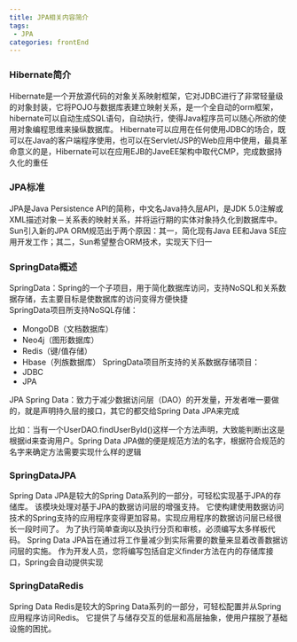 ```yaml
---
title: JPA相关内容简介
tags: 
 - JPA
categories: frontEnd
---
```


### Hibernate简介
Hibernate是一个开放源代码的对象关系映射框架，它对JDBC进行了非常轻量级的对象封装，它将POJO与数据库表建立映射关系，是一个全自动的orm框架，hibernate可以自动生成SQL语句，自动执行，使得Java程序员可以随心所欲的使用对象编程思维来操纵数据库。 Hibernate可以应用在任何使用JDBC的场合，既可以在Java的客户端程序使用，也可以在Servlet/JSP的Web应用中使用，最具革命意义的是，Hibernate可以在应用EJB的JaveEE架构中取代CMP，完成数据持久化的重任

### JPA标准
JPA是Java Persistence API的简称，中文名Java持久层API，是JDK 5.0注解或XML描述对象－关系表的映射关系，并将运行期的实体对象持久化到数据库中。Sun引入新的JPA ORM规范出于两个原因：其一，简化现有Java EE和Java SE应用开发工作；其二，Sun希望整合ORM技术，实现天下归一

### SpringData概述
SpringData：Spring的一个子项目，用于简化数据库访问，支持NoSQL和关系数据存储，去主要目标是使数据库的访问变得方便快捷  
SpringData项目所支持NoSQL存储：
* MongoDB（文档数据库）
* Neo4j（图形数据库）
* Redis（键/值存储）
* Hbase（列族数据库）
SpringData项目所支持的关系数据存储项目：
* JDBC
* JPA

JPA Spring Data：致力于减少数据访问层（DAO）的开发量，开发者唯一要做的，就是声明持久层的接口，其它的都交给Spring Data JPA来完成

比如：当有一个UserDAO.findUserById()这样一个方法声明，大致能判断出这是根据id来查询用户。Spring Data JPA做的便是规范方法的名字，根据符合规范的名字来确定方法需要实现什么样的逻辑

### SpringDataJPA
Spring Data JPA是较大的Spring Data系列的一部分，可轻松实现基于JPA的存储库。 该模块处理对基于JPA的数据访问层的增强支持。 它使构建使用数据访问技术的Spring支持的应用程序变得更加容易。实现应用程序的数据访问层已经很长一段时间了。 为了执行简单查询以及执行分页和审核，必须编写太多样板代码。 Spring Data JPA旨在通过将工作量减少到实际需要的数量来显着改善数据访问层的实施。 作为开发人员，您将编写包括自定义finder方法在内的存储库接口，Spring会自动提供实现

### SpringDataRedis
Spring Data Redis是较大的Spring Data系列的一部分，可轻松配置并从Spring应用程序访问Redis。 它提供了与储存交互的低层和高层抽象，使用户摆脱了基础设施的困扰。

